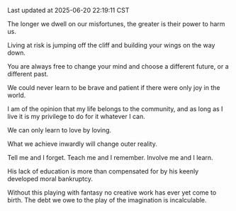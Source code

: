 Last updated at 2025-06-20 22:19:11 CST

The longer we dwell on our misfortunes, the greater is their power to harm us.

Living at risk is jumping off the cliff and building your wings on the way down.

You are always free to change your mind and choose a different future, or a different past.

We could never learn to be brave and patient if there were only joy in the world.

I am of the opinion that my life belongs to the community, and as long as I live it is my privilege to do for it whatever I can.

We can only learn to love by loving.

What we achieve inwardly will change outer reality.

Tell me and I forget. Teach me and I remember. Involve me and I learn.

His lack of education is more than compensated for by his keenly developed moral bankruptcy.

Without this playing with fantasy no creative work has ever yet come to birth. The debt we owe to the play of the imagination is incalculable.

